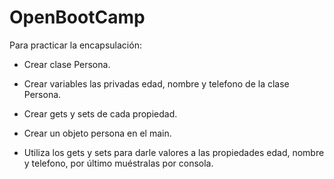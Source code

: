 # OpenBootCamp
Para practicar la encapsulación:

* Crear clase Persona.

* Crear variables las privadas edad, nombre y telefono de la clase Persona.

* Crear gets y sets de cada propiedad.

* Crear un objeto persona en el main.

* Utiliza los gets y sets para darle valores a las propiedades edad, nombre y telefono, por último muéstralas por consola.
